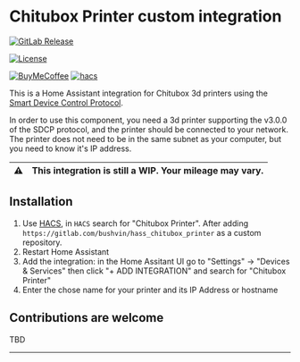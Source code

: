 # Chitubox Printer custom integration

[![GitLab Release][gitlab-releases-badge]][gitlab-releases]

[![License][license-badge]][license]

[![BuyMeCoffee][ko-fi-badge]][ko-fi]
[![hacs][hacs-badge]][hacs]

This is a Home Assistant integration for Chitubox 3d printers using the [Smart Device Control Protocol](https://github.com/cbd-tech/SDCP-Smart-Device-Control-Protocol-V3.0.0).

In order to use this component, you need a 3d printer supporting the v3.0.0 of the SDCP protocol, and the printer should be connected to your network. The printer does not need to be in the same subnet as your computer, but you need to know it's IP address.

| :warning: | This integration is still a WIP. Your mileage may vary. |
|---|:--|

## Installation

1. Use [HACS](https://hacs.xyz/docs/setup/download), in `HACS` search for "Chitubox Printer". After adding `https://gitlab.com/bushvin/hass_chitubox_printer` as a custom repository.
2. Restart Home Assistant
3. Add the integration: in the Home Assitant UI go to "Settings" -> "Devices & Services" then click "+ ADD INTEGRATION" and search for "Chitubox Printer"
4. Enter the chose name for your printer and its IP Address or hostname

## Contributions are welcome

TBD

---

[gitlab-releases]: https://gitlab.com/bushvin/hass_chitubox_printer/-/commits/main?ref_type=heads
[gitlab-releases-badge]: https://img.shields.io/gitlab/v/release/bushvin%2Fhass_chitubox_printer?style=flat-square

[ko-fi]: https://ko-fi.com/bushvin
[ko-fi-badge]: https://img.shields.io/badge/ko--fi-bushvin-red?logo=ko-fi&logoColor=white&style=flat-square
[hacs]: https://github.com/hacs/integration
[hacs-badge]: https://img.shields.io/badge/HACS-Custom-orange.svg?style=flat-square
[license]: LICENSE
[license-badge]: https://img.shields.io/gitlab/license/bushvin%2Fhass_chitubox_printer?style=flat-square
